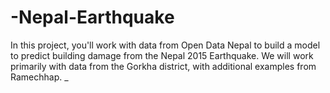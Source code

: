 # -Nepal-Earthquake
In this project, you'll work with data from Open Data Nepal to build a model to predict building damage from the Nepal 2015 Earthquake. We will work primarily with data from the Gorkha district, with additional examples from Ramechhap. _
